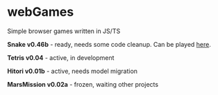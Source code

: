 # webGames
Simple browser games written in JS/TS 

**Snake v0.46b** - ready, needs some code cleanup. Can be played [here](fritzler.ru).

**Tetris v0.04** - active, in development

**Hitori v0.01b** - active, needs model migration

**MarsMission v0.02a** - frozen, waiting other projects